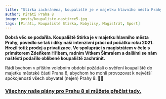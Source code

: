 ```yaml
---
title: "Stírka zachráněna, koupaliště je v majetku hlavního města Prahy."
author: Piráti Praha 8
image: posts/koupaliste-nastirce5.jpg
tags: [Piráti, Koupaliště Stírka, Kobylisy, Magistrát, Sport]
---
```


**Dobrá věc se podařila. Koupaliště Stírka je v majetku hlavního města Prahy, povedlo se tak i díky naší intenzivní práci od počátku roku 2021. Hrozil totiž prodej a privatizace. Ve spolupráci s magistrátem v čele s primátorem Zdeňkem Hřibem, radním Vítkem Šimralem a dalšími se nám naštěstí podařilo oblíbené koupaliště zachránit.**

Rádi bychom v příštím volebním období požádali o svěření koupaliště do majetku městské části Praha 8, abychom ho mohli provozovat k největší spokojenosti všech obyvatel (nejen) Prahy 8. 🏊‍♂️

### [Všechny naše plány pro Prahu 8 si můžete přečíst tady.](https://praha8.pirati.cz/volby/2022-komunalni.html?pohled=program)
